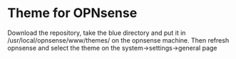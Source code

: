 # Theme for OPNsense

Download the repository, take the blue directory and put it in /usr/local/opnsense/www/themes/ on the opnsense machine.
Then refresh opnsense and select the theme on the system->settings->general page
